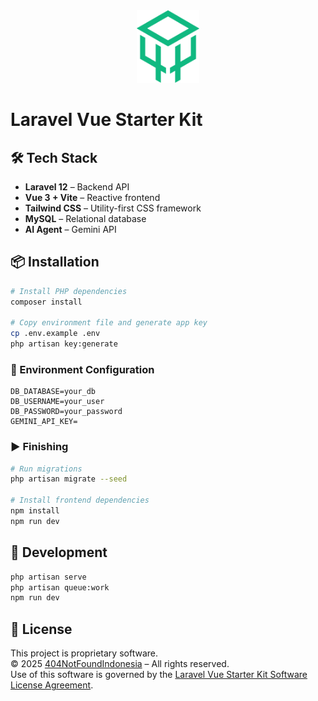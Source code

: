 <div align="center">
    <a href="https://404notfound.fun" target="_blank">
        <img src="./public/404NFID.png" 
            width="100" 
            alt="404NFID Logo">
    </a>
</div>

# Laravel Vue Starter Kit

## 🛠️ Tech Stack

- **Laravel 12** – Backend API
- **Vue 3 + Vite** – Reactive frontend
- **Tailwind CSS** – Utility-first CSS framework
- **MySQL** – Relational database
- **AI Agent** – Gemini API

## 📦 Installation

```bash
# Install PHP dependencies
composer install

# Copy environment file and generate app key
cp .env.example .env
php artisan key:generate
```

### 🔐 Environment Configuration

```
DB_DATABASE=your_db
DB_USERNAME=your_user
DB_PASSWORD=your_password
GEMINI_API_KEY=
```

### ▶️ Finishing

```bash
# Run migrations
php artisan migrate --seed

# Install frontend dependencies
npm install
npm run dev
```

## 🧪 Development

```bash
php artisan serve
php artisan queue:work
npm run dev
```

## 📄 License

This project is proprietary software.  
© 2025 [404NotFoundIndonesia](https://github.com/404NotFoundIndonesia) – All rights reserved.  
Use of this software is governed by the [Laravel Vue Starter Kit Software License Agreement](LICENSE).

